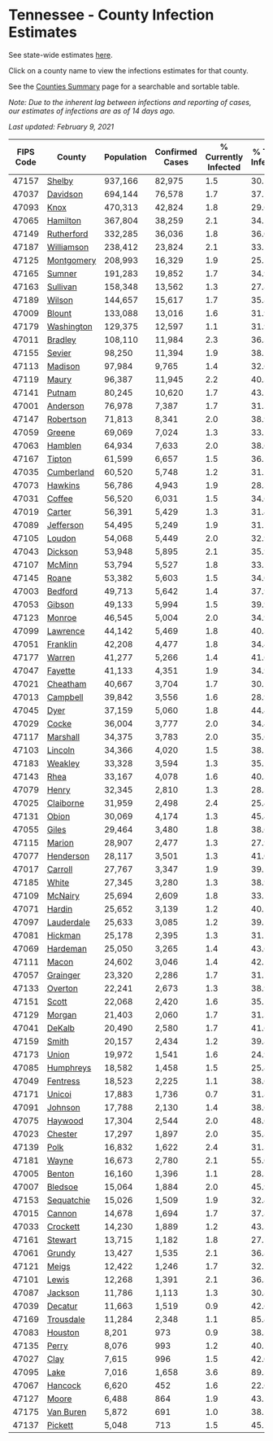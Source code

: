 # Tennessee - County Infection Estimates

See state-wide estimates [here](/infections/us-tn).

Click on a county name to view the infections estimates for that county.

See the [Counties Summary](/infections/summary-counties) page for a searchable and sortable table.

*Note: Due to the inherent lag between infections and reporting of cases, our estimates of infections are as of 14 days ago.*

*Last updated: February 9, 2021*

|   FIPS Code |                   County |   Population |   Confirmed Cases |   % Currently Infected |   % Total Infected |
|-------------|--------------------------|--------------|-------------------|------------------------|--------------------|
|       47157 |         [Shelby](shelby) |      937,166 |            82,975 |                    1.5 |               30.1 |
|       47037 |     [Davidson](davidson) |      694,144 |            76,578 |                    1.7 |               37.7 |
|       47093 |             [Knox](knox) |      470,313 |            42,824 |                    1.8 |               29.6 |
|       47065 |     [Hamilton](hamilton) |      367,804 |            38,259 |                    2.1 |               34.2 |
|       47149 | [Rutherford](rutherford) |      332,285 |            36,036 |                    1.8 |               36.0 |
|       47187 | [Williamson](williamson) |      238,412 |            23,824 |                    2.1 |               33.1 |
|       47125 | [Montgomery](montgomery) |      208,993 |            16,329 |                    1.9 |               25.5 |
|       47165 |         [Sumner](sumner) |      191,283 |            19,852 |                    1.7 |               34.9 |
|       47163 |     [Sullivan](sullivan) |      158,348 |            13,562 |                    1.3 |               27.8 |
|       47189 |         [Wilson](wilson) |      144,657 |            15,617 |                    1.7 |               35.8 |
|       47009 |         [Blount](blount) |      133,088 |            13,016 |                    1.6 |               31.9 |
|       47179 | [Washington](washington) |      129,375 |            12,597 |                    1.1 |               31.9 |
|       47011 |       [Bradley](bradley) |      108,110 |            11,984 |                    2.3 |               36.3 |
|       47155 |         [Sevier](sevier) |       98,250 |            11,394 |                    1.9 |               38.2 |
|       47113 |       [Madison](madison) |       97,984 |             9,765 |                    1.4 |               32.6 |
|       47119 |           [Maury](maury) |       96,387 |            11,945 |                    2.2 |               40.3 |
|       47141 |         [Putnam](putnam) |       80,245 |            10,620 |                    1.7 |               43.7 |
|       47001 |     [Anderson](anderson) |       76,978 |             7,387 |                    1.7 |               31.3 |
|       47147 |   [Robertson](robertson) |       71,813 |             8,341 |                    2.0 |               38.9 |
|       47059 |         [Greene](greene) |       69,069 |             7,024 |                    1.3 |               33.1 |
|       47063 |       [Hamblen](hamblen) |       64,934 |             7,633 |                    2.0 |               38.6 |
|       47167 |         [Tipton](tipton) |       61,599 |             6,657 |                    1.5 |               36.1 |
|       47035 | [Cumberland](cumberland) |       60,520 |             5,748 |                    1.2 |               31.2 |
|       47073 |       [Hawkins](hawkins) |       56,786 |             4,943 |                    1.9 |               28.3 |
|       47031 |         [Coffee](coffee) |       56,520 |             6,031 |                    1.5 |               34.6 |
|       47019 |         [Carter](carter) |       56,391 |             5,429 |                    1.3 |               31.4 |
|       47089 |   [Jefferson](jefferson) |       54,495 |             5,249 |                    1.9 |               31.5 |
|       47105 |         [Loudon](loudon) |       54,068 |             5,449 |                    2.0 |               32.9 |
|       47043 |       [Dickson](dickson) |       53,948 |             5,895 |                    2.1 |               35.9 |
|       47107 |         [McMinn](mcminn) |       53,794 |             5,527 |                    1.8 |               33.5 |
|       47145 |           [Roane](roane) |       53,382 |             5,603 |                    1.5 |               34.0 |
|       47003 |       [Bedford](bedford) |       49,713 |             5,642 |                    1.4 |               37.9 |
|       47053 |         [Gibson](gibson) |       49,133 |             5,994 |                    1.5 |               39.9 |
|       47123 |         [Monroe](monroe) |       46,545 |             5,004 |                    2.0 |               34.9 |
|       47099 |     [Lawrence](lawrence) |       44,142 |             5,469 |                    1.8 |               40.3 |
|       47051 |     [Franklin](franklin) |       42,208 |             4,477 |                    1.8 |               34.4 |
|       47177 |         [Warren](warren) |       41,277 |             5,266 |                    1.4 |               41.6 |
|       47047 |       [Fayette](fayette) |       41,133 |             4,351 |                    1.9 |               34.9 |
|       47021 |     [Cheatham](cheatham) |       40,667 |             3,704 |                    1.7 |               30.1 |
|       47013 |     [Campbell](campbell) |       39,842 |             3,556 |                    1.6 |               28.9 |
|       47045 |             [Dyer](dyer) |       37,159 |             5,060 |                    1.8 |               44.4 |
|       47029 |           [Cocke](cocke) |       36,004 |             3,777 |                    2.0 |               34.4 |
|       47117 |     [Marshall](marshall) |       34,375 |             3,783 |                    2.0 |               35.6 |
|       47103 |       [Lincoln](lincoln) |       34,366 |             4,020 |                    1.5 |               38.2 |
|       47183 |       [Weakley](weakley) |       33,328 |             3,594 |                    1.3 |               35.1 |
|       47143 |             [Rhea](rhea) |       33,167 |             4,078 |                    1.6 |               40.3 |
|       47079 |           [Henry](henry) |       32,345 |             2,810 |                    1.3 |               28.3 |
|       47025 |   [Claiborne](claiborne) |       31,959 |             2,498 |                    2.4 |               25.4 |
|       47131 |           [Obion](obion) |       30,069 |             4,174 |                    1.3 |               45.4 |
|       47055 |           [Giles](giles) |       29,464 |             3,480 |                    1.8 |               38.6 |
|       47115 |         [Marion](marion) |       28,907 |             2,477 |                    1.3 |               27.9 |
|       47077 |   [Henderson](henderson) |       28,117 |             3,501 |                    1.3 |               41.0 |
|       47017 |       [Carroll](carroll) |       27,767 |             3,347 |                    1.9 |               39.2 |
|       47185 |           [White](white) |       27,345 |             3,280 |                    1.3 |               38.9 |
|       47109 |       [McNairy](mcnairy) |       25,694 |             2,609 |                    1.8 |               33.1 |
|       47071 |         [Hardin](hardin) |       25,652 |             3,139 |                    1.2 |               40.2 |
|       47097 | [Lauderdale](lauderdale) |       25,633 |             3,085 |                    1.2 |               39.5 |
|       47081 |       [Hickman](hickman) |       25,178 |             2,395 |                    1.3 |               31.1 |
|       47069 |     [Hardeman](hardeman) |       25,050 |             3,265 |                    1.4 |               43.6 |
|       47111 |           [Macon](macon) |       24,602 |             3,046 |                    1.4 |               42.1 |
|       47057 |     [Grainger](grainger) |       23,320 |             2,286 |                    1.7 |               31.7 |
|       47133 |       [Overton](overton) |       22,241 |             2,673 |                    1.3 |               38.9 |
|       47151 |           [Scott](scott) |       22,068 |             2,420 |                    1.6 |               35.5 |
|       47129 |         [Morgan](morgan) |       21,403 |             2,060 |                    1.7 |               31.3 |
|       47041 |         [DeKalb](dekalb) |       20,490 |             2,580 |                    1.7 |               41.6 |
|       47159 |           [Smith](smith) |       20,157 |             2,434 |                    1.2 |               39.8 |
|       47173 |           [Union](union) |       19,972 |             1,541 |                    1.6 |               24.9 |
|       47085 |   [Humphreys](humphreys) |       18,582 |             1,458 |                    1.5 |               25.4 |
|       47049 |     [Fentress](fentress) |       18,523 |             2,225 |                    1.1 |               38.6 |
|       47171 |         [Unicoi](unicoi) |       17,883 |             1,736 |                    0.7 |               31.8 |
|       47091 |       [Johnson](johnson) |       17,788 |             2,130 |                    1.4 |               38.6 |
|       47075 |       [Haywood](haywood) |       17,304 |             2,544 |                    2.0 |               48.6 |
|       47023 |       [Chester](chester) |       17,297 |             1,897 |                    2.0 |               35.8 |
|       47139 |             [Polk](polk) |       16,832 |             1,622 |                    2.4 |               31.3 |
|       47181 |           [Wayne](wayne) |       16,673 |             2,780 |                    2.1 |               55.0 |
|       47005 |         [Benton](benton) |       16,160 |             1,396 |                    1.1 |               28.3 |
|       47007 |       [Bledsoe](bledsoe) |       15,064 |             1,884 |                    2.0 |               45.9 |
|       47153 | [Sequatchie](sequatchie) |       15,026 |             1,509 |                    1.9 |               32.4 |
|       47015 |         [Cannon](cannon) |       14,678 |             1,694 |                    1.7 |               37.8 |
|       47033 |     [Crockett](crockett) |       14,230 |             1,889 |                    1.2 |               43.3 |
|       47161 |       [Stewart](stewart) |       13,715 |             1,182 |                    1.8 |               27.7 |
|       47061 |         [Grundy](grundy) |       13,427 |             1,535 |                    2.1 |               36.8 |
|       47121 |           [Meigs](meigs) |       12,422 |             1,246 |                    1.7 |               32.7 |
|       47101 |           [Lewis](lewis) |       12,268 |             1,391 |                    2.1 |               36.3 |
|       47087 |       [Jackson](jackson) |       11,786 |             1,113 |                    1.3 |               30.8 |
|       47039 |       [Decatur](decatur) |       11,663 |             1,519 |                    0.9 |               42.6 |
|       47169 |   [Trousdale](trousdale) |       11,284 |             2,348 |                    1.1 |               85.4 |
|       47083 |       [Houston](houston) |        8,201 |               973 |                    0.9 |               38.3 |
|       47135 |           [Perry](perry) |        8,076 |               993 |                    1.2 |               40.1 |
|       47027 |             [Clay](clay) |        7,615 |               996 |                    1.5 |               42.0 |
|       47095 |             [Lake](lake) |        7,016 |             1,658 |                    3.6 |               89.3 |
|       47067 |       [Hancock](hancock) |        6,620 |               452 |                    1.6 |               22.6 |
|       47127 |           [Moore](moore) |        6,488 |               864 |                    1.9 |               43.2 |
|       47175 |   [Van Buren](van-buren) |        5,872 |               691 |                    1.0 |               38.2 |
|       47137 |       [Pickett](pickett) |        5,048 |               713 |                    1.5 |               45.5 |